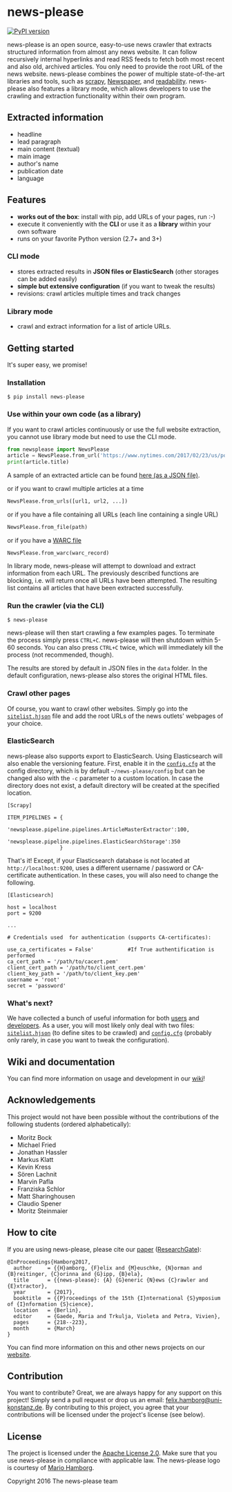 # **news-please** #

[![PyPI version](https://badge.fury.io/py/news-please.svg)](https://badge.fury.io/py/news-please)

[//]: # ( <img align="right" height="128px" width"128px" src="https://raw.githubusercontent.com/fhamborg/news-please/master/misc/logo/logo-256.png" /> )
news-please is an open source, easy-to-use news crawler that extracts structured information from almost any news website. It can follow recursively internal hyperlinks and read RSS feeds to fetch both most recent and also old, archived articles. You only need to provide the root URL of the news website. news-please combines the power of multiple state-of-the-art libraries and tools, such as [scrapy](https://scrapy.org/), [Newspaper](https://github.com/codelucas/newspaper), and [readability](https://github.com/buriy/python-readability). news-please also features a library mode, which allows developers to use the crawling and extraction functionality within their own program.

## Extracted information
* headline
* lead paragraph
* main content (textual)
* main image
* author's name
* publication date
* language

## Features
* **works out of the box**: install with pip, add URLs of your pages, run :-)
* execute it conveniently with the **CLI** or use it as a **library** within your own software
* runs on your favorite Python version (2.7+ and 3+)

### CLI mode
* stores extracted results in **JSON files or ElasticSearch** (other storages can be added easily)
* **simple but extensive configuration** (if you want to tweak the results)
* revisions: crawl articles multiple times and track changes

### Library mode
* crawl and extract information for a list of article URLs. 

## Getting started

It's super easy, we promise!

### Installation

```
$ pip install news-please
```

### Use within your own code (as a library)
If you want to crawl articles continuously or use the 
full website extraction, you cannot use library mode but need to use the CLI mode.
```python
from newsplease import NewsPlease
article = NewsPlease.from_url('https://www.nytimes.com/2017/02/23/us/politics/cpac-stephen-bannon-reince-priebus.html?hp')
print(article.title)
```
A sample of an extracted article can be found [here (as a JSON file)](https://github.com/fhamborg/news-please/blob/master/newsplease/examples/sample.json).

or if you want to crawl multiple articles at a time
```python
NewsPlease.from_urls([url1, url2, ...])
```
or if you have a file containing all URLs (each line containing a single URL)
```python
NewsPlease.from_file(path)
```
or if you have a [WARC file](https://warc.readthedocs.io/en/latest/) 
```
NewsPlease.from_warc(warc_record)
```
In library mode, news-please will attempt to download and extract information from each URL. The previously described functions are blocking, i.e. will return once all URLs have been attempted. The resulting list contains all articles that have been extracted successfully.

### Run the crawler (via the CLI)

```
$ news-please
```

news-please will then start crawling a few examples pages. To terminate the process simply press `CTRL+C`. news-please will then shutdown within 5-60 seconds. You can also press `CTRL+C` twice, which will immediately kill the process (not recommended, though).

The results are stored by default in JSON files in the `data` folder. In the default configuration, news-please also stores the original HTML files.

### Crawl other pages

Of course, you want to crawl other websites. Simply go into the [`sitelist.hjson`](https://github.com/fhamborg/news-please/wiki/user-guide#sitelisthjson) file and add the root URLs of the news outlets' webpages of your choice. 

### ElasticSearch

news-please also supports export to ElasticSearch. Using Elasticsearch will also enable the versioning feature. First, enable it in the [`config.cfg`](https://github.com/fhamborg/news-please/wiki/configuration) at the config directory, which is by default `~/news-please/config` but can be changed also with the `-c` parameter to a custom location. In case the directory does not exist, a default directory will be created at the specified location.

    [Scrapy]
    
    ITEM_PIPELINES = {
                       'newsplease.pipeline.pipelines.ArticleMasterExtractor':100,
                       'newsplease.pipeline.pipelines.ElasticSearchStorage':350
                     }

That's it! Except, if your Elasticsearch database is not located at `http://localhost:9200`, uses a different username / password or CA-certificate authentication. In these cases, you will also need to change the following.

    [Elasticsearch]

    host = localhost
    port = 9200	

    ...

    # Credentials used  for authentication (supports CA-certificates):
	
    use_ca_certificates = False'           #If True authentification is performed 
    ca_cert_path = '/path/to/cacert.pem'  
    client_cert_path = '/path/to/client_cert.pem'  
    client_key_path = '/path/to/client_key.pem'  
    username = 'root'  
    secret = 'password' 

### What's next?

We have collected a bunch of useful information for both [users](https://github.com/fhamborg/news-please/wiki/user-guide)  and [developers](https://github.com/fhamborg/news-please/wiki/developer-guide). As a user, you will most likely only deal with two files: [`sitelist.hjson`](https://github.com/fhamborg/news-please/wiki/user-guide#sitelisthjson) (to define sites to be crawled) and [`config.cfg`](https://github.com/fhamborg/news-please/wiki/configuration) (probably only rarely, in case you want to tweak the configuration).

## Wiki and documentation
You can find more information on usage and development in our [wiki](https://github.com/fhamborg/news-please/wiki)!

## Acknowledgements
This project would not have been possible without the contributions of the following students (ordered alphabetically):

* Moritz Bock
* Michael Fried
* Jonathan Hassler
* Markus Klatt
* Kevin Kress
* Sören Lachnit
* Marvin Pafla
* Franziska Schlor
* Matt Sharinghousen
* Claudio Spener
* Moritz Steinmaier

## How to cite
If you are using news-please, please cite our [paper](http://www.gipp.com/wp-content/papercite-data/pdf/hamborg2017.pdf) ([ResearchGate](https://www.researchgate.net/publication/314072045_news-please_A_Generic_News_Crawler_and_Extractor)):
```
@InProceedings{Hamborg2017,
  author     = {{H}amborg, {F}elix and {M}euschke, {N}orman and {B}reitinger, {C}orinna and {G}ipp, {B}ela},
  title      = {{news-please}: {A} {G}eneric {N}ews {C}rawler and {E}xtractor},
  year       = {2017},
  booktitle  = {{P}roceedings of the 15th {I}nternational {S}ymposium of {I}nformation {S}cience},
  location   = {Berlin},
  editor     = {Gaede, Maria and Trkulja, Violeta and Petra, Vivien},
  pages      = {218--223},
  month      = {March}
}
```
You can find more information on this and other news projects on our [website](https://felix.hamborg.eu/).

## Contribution
You want to contribute? Great, we are always happy for any support on this project! Simply send a pull request or drop us an email: [felix.hamborg@uni-konstanz.de](felix.hamborg@uni-konstanz.de). By contributing to this project, you agree that your contributions will be licensed under the project's license (see below).

## License
The project is licensed under the [Apache License 2.0](LICENSE.txt). Make sure that you use news-please in compliance with applicable law. The news-please logo is courtesy of [Mario Hamborg](https://mario.hamborg.eu/). 

Copyright 2016 The news-please team
